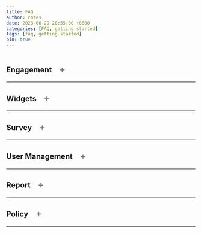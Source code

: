 ```yaml
---
title: FAQ
author: cotes
date: 2023-06-29 20:55:00 +0800
categories: [FAQ, getting started]
tags: [faq, getting started]
pin: true
---
```


<!--  This is a tab component -->

<details class="faq" onclick="toggleSymbol(this)">
<summary>
    <h3>Engagement 
        <span class="symbol">+</span>
    </h3>
</summary>


<details onclick="toggleSymbol(this)">
<summary>How do I create an engagement?<span class="symbol">+</span></summary>

You must be a Superuser to create an engagement.
To create an engagement, go to the Engagement Listing page and click the "Create an Engagement" button. This will take you to the Engagement creation page.
View all the steps on the <a href="https://bcgov.github.io/met-guide/posts/create-engagement/">Create Engagement</a> page. 

</details>

<details onclick="toggleSymbol(this)">
<summary>How do I edit an engagement?<span class="symbol">+</span></summary>

As a Superuser, you can edit an engagement at any time. As a Team Member, you can only edit an engagement before it is scheduled/published.
To edit an engagement, go to the Engagement Listing page and select "Edit Engagement" from the Action drop-down. This will take you to the Engagement Details page where you can edit your engagement. Alternatively, you can edit your engagement from the Preview Engagement page by clicking the "Edit Engagement" button.
View all the steps on the <a href="https://bcgov.github.io/met-guide/posts/edit-an-engagement/">Edit Engagement</a> page. 

</details>

<details onclick="toggleSymbol(this)">
<summary>How do I assign a Team Member/Reviewer to an Engagement?<span class="symbol">+</span></summary>

As a Superuser, you can assign any Team Member or Reviewer to any engagement. As a Team Member, you can assign any Team Member/Reviewer to an engagement that you are already assigned to.
To assign a user, go to the User Management page and select "Assign to an Engagement" from the Action drop-down. Alternatively for Team Members, you can go to the Engagement User Management page and click the "+ Add Team Member" button. 
View all the steps on the <a href="https://bcgov.github.io/met-guide/posts/add-team-member-or-reviewer-to-engagement/">Assign a Team Member/Reviewer to an Engagement</a> page. 

</details>

<details onclick="toggleSymbol(this)">
<summary>Where do I find the public URL to an Engagement?<span class="symbol">+</span></summary>

To access the public URL to an engagement, go to the Engagement Listing page and click on the desired engagement. Click on "Edit Engagement" and then go to the URL (links) tab. The top link will be for the Public Engagement Page. 
Alternatively, if the engagement is not yet open, you can select "Edit Engagement" from the Action drop-down on the Engagement Listing page.

</details>

<details onclick="toggleSymbol(this)">
<summary>How do I edit the dates the survey opens and closes?<span class="symbol">+</span></summary>

*This one is still under consideration* - ticket 2189

</details>

<details onclick="toggleSymbol(this)">
<summary>How do I change the date an Engagement is scheduled to go live?<span class="symbol">+</span></summary>

As a Superuser, you can change the date and time an engagement is scheduled to go live as long as you do it before the original scheduled time. To change the engagement go live date and time, go to the Engagement Listing page and click on the desired engagement. You will see a "Reschedule Engagement" button at the top. 

</details>

<details onclick="toggleSymbol(this)">
<summary>Can I edit an engagement that is published?<span class="symbol">+</span></summary>

*This one is still under consideration* - ticket 2189

</details>

</details>

<!--  This is the end of a tab component -->




<details class="faq" onclick="toggleSymbol(this)">
<summary>
    <h3>Widgets
        <span class="symbol">+</span>
    </h3>
</summary>


<details onclick="toggleSymbol(this)">
<summary>What are the widgets?<span class="symbol">+</span></summary>

Widgets are customizable modules that display different types of information about the engagement. To learn more and view all the widgets, visit the <a href="https://bcgov.github.io/met-guide/posts/widgets/">Widgets</a> page. 

</details>

<details onclick="toggleSymbol(this)">
<summary>How do I add a widget to an engagement?<span class="symbol">+</span></summary>

To do

</details>

<details onclick="toggleSymbol(this)">
<summary>Do I need to add every widget to my engagement?<span class="symbol">+</span></summary>

To do

</details>

</details>

<!--  This is the end of a tab component -->



<details class="faq" onclick="toggleSymbol(this)">
<summary>
    <h3>Survey
        <span class="symbol">+</span>
    </h3>
</summary>


<details onclick="toggleSymbol(this)">
<summary>How do I create a survey?<span class="symbol">+</span></summary>

To do

</details>

<details onclick="toggleSymbol(this)">
<summary>How do I edit a survey?<span class="symbol">+</span></summary>

To do

</details>

<details onclick="toggleSymbol(this)">
<summary>How do I review the new comments made in the survey and publish them?<span class="symbol">+</span></summary>

To do

</details>

<details onclick="toggleSymbol(this)">
<summary>How is the survey accessed by the public?<span class="symbol">+</span></summary>

To do

</details>

<details onclick="toggleSymbol(this)">
<summary>Can I create an engagement only accessible to B.C. Government employees?<span class="symbol">+</span></summary>

To do

</details>

<details onclick="toggleSymbol(this)">
<summary>Can I send a survey to a select group of people?<span class="symbol">+</span></summary>

To do

</details>

</details>

<!--  This is the end of a tab component -->



<details class="faq" onclick="toggleSymbol(this)">
<summary>
    <h3>User Management
        <span class="symbol">+</span>
    </h3>
</summary>

<details onclick="toggleSymbol(this)">
<summary>What are the different user roles?<span class="symbol">+</span></summary>

To do

</details>

<details onclick="toggleSymbol(this)">
<summary>How do I assign a role to a new user?<span class="symbol">+</span></summary>

To do

</details>

<details onclick="toggleSymbol(this)">
<summary>How do I assign a Team Member/Reviewer to an engagement?<span class="symbol">+</span></summary>

To do

</details>

<details onclick="toggleSymbol(this)">
<summary>How do I remove a Team Member/Reviewer from an engagement?<span class="symbol">+</span></summary>

To do

</details>

<details onclick="toggleSymbol(this)">
<summary>How do I deactivate a user?<span class="symbol">+</span></summary>

To do

</details>

<details onclick="toggleSymbol(this)">
<summary>What is the difference between the User Management tab in an engagement, the User Management page, and the User Details page?<span class="symbol">+</span></summary>

To do

</details>

</details>

<!--  This is the end of a tab component -->



<details class="faq" onclick="toggleSymbol(this)">
<summary>
    <h3>Report
        <span class="symbol">+</span>
    </h3>
</summary>

<details onclick="toggleSymbol(this)">
<summary>How can I select which questions will show on the public report?<span class="symbol">+</span></summary>

To do

</details>

<details onclick="toggleSymbol(this)">
<summary>How do I change the option to automatically send a report when the survey closes?<span class="symbol">+</span></summary>

To do

</details>

<details onclick="toggleSymbol(this)">
<summary>Where do I find the URL to the public report?<span class="symbol">+</span></summary>

To do

</details>

<details onclick="toggleSymbol(this)">
<summary>Where can I see the internal report?<span class="symbol">+</span></summary>

To do

</details>

</details>

<!--  This is the end of a tab component -->



<details class="faq" onclick="toggleSymbol(this)">
<summary>
    <h3>Policy
        <span class="symbol">+</span>
    </h3>
</summary>

<details onclick="toggleSymbol(this)">
<summary>What information can I ask for in my survey?<span class="symbol">+</span></summary>

To do

</details>

<details onclick="toggleSymbol(this)">
<summary>Is there any information I cannot ask for in my survey?<span class="symbol">+</span></summary>

To do

</details>

<details onclick="toggleSymbol(this)">
<summary>What is a Privacy Impact Assessment (PIA)?<span class="symbol">+</span></summary>

To do

</details>

<details onclick="toggleSymbol(this)">
<summary>Where can I find the Privacy Impact Assesment (PIA) for this tool?<span class="symbol">+</span></summary>

To do

</details>

</details>

<!--  This is the end of a tab component -->



<style>
.faq-wrapper{
  margin-bottom: 10px;
}

summary {
  display: flex;
  align-items: flex-end;
  flex-direction: row;
  justify-content: space-between;
  border-bottom: 1px solid black;
  font-weight: bold;
  font-size: 1.2em;
  cursor: pointer;
}

details[open] > summary {
  border-bottom: none;
}

details > p {
    padding-top: 10px;
    padding-bottom: 10px;
}

  
.symbol {
  background-color: transparent;
  border: none;
  color: gray;
  padding: 5px 15px;
  cursor: pointer;
  font-size: 1.2em;
}

</style>

<script>
function toggleSymbol(element) {
  const symbol = element.querySelector('span.symbol');

  if (element.hasAttribute('open')) {
    symbol.innerText = '+';
  } else {
    symbol.innerText = '-';
  }
}
</script>
